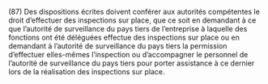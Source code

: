 (87) Des dispositions écrites doivent conférer aux autorités compétentes le droit d’effectuer des inspections sur place, que ce soit en demandant à ce que l’autorité de surveillance du pays tiers de l’entreprise à laquelle des fonctions ont été déléguées effectue des inspections sur place ou en demandant à l’autorité de surveillance du pays tiers la permission d’effectuer elles-mêmes l’inspection ou d’accompagner le personnel de l’autorité de surveillance du pays tiers pour porter assistance à ce dernier lors de la réalisation des inspections sur place.